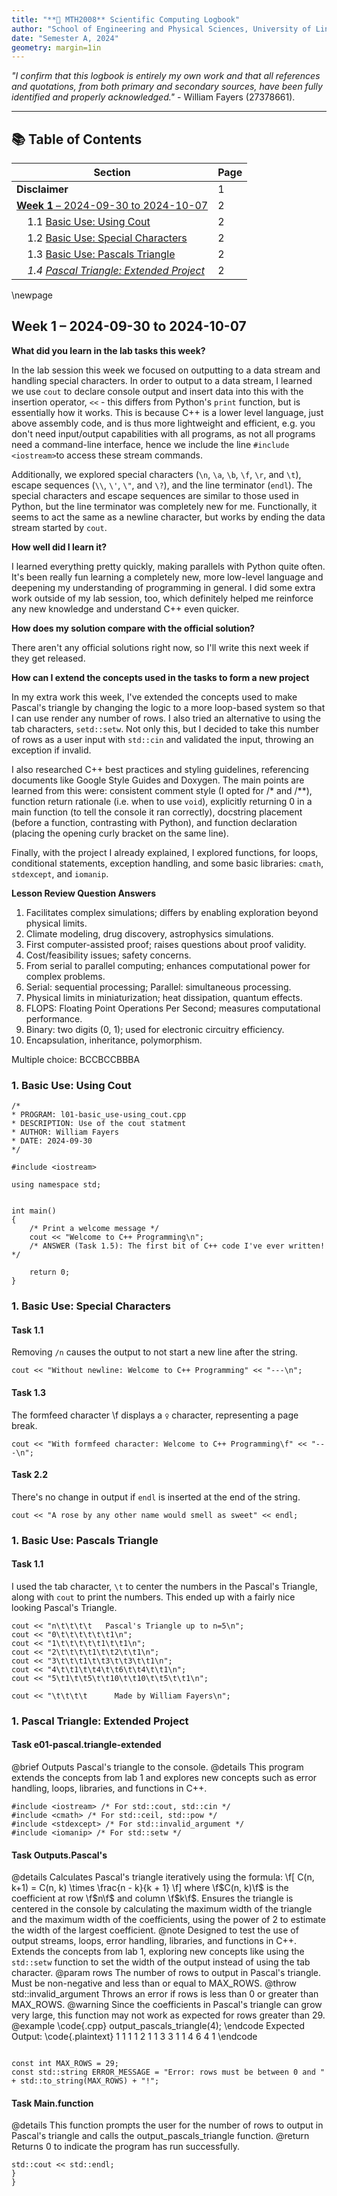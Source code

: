 ```yaml
---
title: "**📖 MTH2008** Scientific Computing Logbook"
author: "School of Engineering and Physical Sciences, University of Lincoln"
date: "Semester A, 2024"
geometry: margin=1in
---
```


*"I confirm that this logbook is entirely my own work and that all references and quotations, from both primary and secondary sources, have been fully identified and properly acknowledged."* - William Fayers (27378661).

---

## 📚 Table of Contents

| **Section**                                                                 | **Page** |
|-----------------------------------------------------------------------------|----------|
| **Disclaimer**                                                              | 1        | 
| [**Week 1** – 2024-09-30 to 2024-10-07 ](#week-1-2024-09-30-to-2024-10-07) | 2        | 
| &nbsp;&nbsp;&nbsp;&nbsp;1.1 [Basic Use: Using Cout](#1--basic-use-using-cout) | 2        | 
| &nbsp;&nbsp;&nbsp;&nbsp;1.2 [Basic Use: Special Characters](#2--basic-use-special-characters) | 2        | 
| &nbsp;&nbsp;&nbsp;&nbsp;1.3 [Basic Use: Pascals Triangle](#3--basic-use-pascals-triangle) | 2        | 
| &nbsp;&nbsp;&nbsp;&nbsp;*1.4 [Pascal Triangle: Extended Project](#1--pascal-triangle-extended-project)* | 2        |

\newpage

## **Week 1** – 2024-09-30 to 2024-10-07

**What did you learn in the lab tasks this week?**

In the lab session this week we focused on outputting to a data stream and handling special characters. In order to output to a data stream, I learned we use `cout` to declare console output and insert data into this with the insertion operator, `<<` - this differs from Python's `print` function, but is essentially how it works. This is because C++ is a lower level language, just above assembly code, and is thus more lightweight and efficient, e.g. you don't need input/output capabilities with all programs, as not all programs need a command-line interface, hence we include the line `#include <iostream>`to access these stream commands.

Additionally, we explored special characters (`\n`, `\a`, `\b`, `\f`, `\r`, and `\t`), escape sequences (`\\`, `\'`, `\"`, and `\?`), and the line terminator (`endl`). The special characters and escape sequences are similar to those used in Python, but the line terminator was completely new for me. Functionally, it seems to act the same as a newline character, but works by ending the data stream started by `cout`.

**How well did I learn it?**

I learned everything pretty quickly, making parallels with Python quite often. It's been really fun learning a completely new, more low-level language and deepening my understanding of programming in general. I did some extra work outside of my lab session, too, which definitely helped me reinforce any new knowledge and understand C++ even quicker.

**How does my solution compare with the official solution?**

There aren't any official solutions right now, so I'll write this next week if they get released.

**How can I extend the concepts used in the tasks to form a new project**

In my extra work this week, I've extended the concepts used to make Pascal's triangle by changing the logic to a more loop-based system so that I can use render any number of rows. I also tried an alternative to using the tab characters, `setd::setw`. Not only this, but I decided to take this number of rows as a user input with `std::cin` and validated the input, throwing an exception if invalid.

I also researched C++ best practices and styling guidelines, referencing documents like Google Style Guides and Doxygen. The main points are learned from this were: consistent comment style (I opted for /* and /**), function return rationale (i.e. when to use `void`), explicitly returning 0 in a main function (to tell the console it ran correctly), docstring placement (before a function, contrasting with Python), and function declaration (placing the opening curly bracket on the same line).

Finally, with the project I already explained, I explored functions, for loops, conditional statements, exception handling, and some basic libraries: `cmath`, `stdexcept`, and `iomanip`.

**Lesson Review Question Answers**

1. Facilitates complex simulations; differs by enabling exploration beyond physical limits.
2. Climate modeling, drug discovery, astrophysics simulations.
3. First computer-assisted proof; raises questions about proof validity.
4. Cost/feasibility issues; safety concerns.
5. From serial to parallel computing; enhances computational power for complex problems.
6. Serial: sequential processing; Parallel: simultaneous processing.
7. Physical limits in miniaturization; heat dissipation, quantum effects.
8. FLOPS: Floating Point Operations Per Second; measures computational performance.
9. Binary: two digits (0, 1); used for electronic circuitry efficiency.
10. Encapsulation, inheritance, polymorphism.

Multiple choice: BCCBCCBBBA

### 1. Basic Use: Using Cout




```
/*
* PROGRAM: l01-basic_use-using_cout.cpp
* DESCRIPTION: Use of the cout statment
* AUTHOR: William Fayers
* DATE: 2024-09-30
*/

#include <iostream>

using namespace std;


int main()
{
    /* Print a welcome message */
    cout << "Welcome to C++ Programming\n";
    /* ANSWER (Task 1.5): The first bit of C++ code I've ever written! */

    return 0;
}
```

### 1. Basic Use: Special Characters

#### Task 1.1
Removing `/n` causes the output to not start a new line after the string. 

```
cout << "Without newline: Welcome to C++ Programming" << "---\n";
```

#### Task 1.3
The formfeed character \f displays a `♀` character, representing a page break. 

```
cout << "With formfeed character: Welcome to C++ Programming\f" << "---\n";
```

#### Task 2.2
There's no change in output if `endl` is inserted at the end of the string. 

```
cout << "A rose by any other name would smell as sweet" << endl;
```


### 1. Basic Use: Pascals Triangle

#### Task 1.1
I used the tab character, `\t` to center the numbers in the Pascal's Triangle, along with `cout` to print the numbers. This ended up with a fairly nice looking Pascal's Triangle. 

```
cout << "n\t\t\t\t   Pascal's Triangle up to n=5\n";
cout << "0\t\t\t\t\t\t1\n";
cout << "1\t\t\t\t\t1\t\t1\n";
cout << "2\t\t\t\t1\t\t2\t\t1\n";
cout << "3\t\t\t1\t\t3\t\t3\t\t1\n";
cout << "4\t\t1\t\t4\t\t6\t\t4\t\t1\n";
cout << "5\t1\t\t5\t\t10\t\t10\t\t5\t\t1\n";

cout << "\t\t\t\t      Made by William Fayers\n";
```




### 1. Pascal Triangle: Extended Project

#### Task e01-pascal.triangle-extended
@brief Outputs Pascal's triangle to the console. @details This program extends the concepts from lab 1 and explores new concepts such as error handling, loops, libraries, and functions in C++. 

```
#include <iostream> /* For std::cout, std::cin */
#include <cmath> /* For std::ceil, std::pow */
#include <stdexcept> /* For std::invalid_argument */
#include <iomanip> /* For std::setw */

```
#### Task Outputs.Pascal's
 @details Calculates Pascal's triangle iteratively using the formula: \f[ C(n, k+1) = C(n, k) \times \frac{n - k}{k + 1} \f] where \f$C(n, k)\f$ is the coefficient at row \f$n\f$ and column \f$k\f$. Ensures the triangle is centered in the console by calculating the maximum width of the triangle and the maximum width of the coefficients, using the power of 2 to estimate the width of the largest coefficient.  @note Designed to test the use of output streams, loops, error handling, libraries, and functions in C++. Extends the concepts from lab 1, exploring new concepts like using the `std::setw` function to set the width of the output instead of using the tab character.  @param rows The number of rows to output in Pascal's triangle. Must be non-negative and less than or equal to MAX_ROWS.  @throw std::invalid_argument Throws an error if rows is less than 0 or greater than MAX_ROWS.  @warning Since the coefficients in Pascal's triangle can grow very large, this function may not work as expected for rows greater than 29.  @example \code{.cpp} output_pascals_triangle(4); \endcode  Expected Output: \code{.plaintext} 1 1 1 1 2 1 1 3 3 1 1 4 6 4 1 \endcode 

```

const int MAX_ROWS = 29;
const std::string ERROR_MESSAGE = "Error: rows must be between 0 and "
+ std::to_string(MAX_ROWS) + "!";

```
#### Task Main.function
 @details This function prompts the user for the number of rows to output in Pascal's triangle and calls the output_pascals_triangle function.  @return Returns 0 to indicate the program has run successfully. 

```
std::cout << std::endl;
}
}

```




